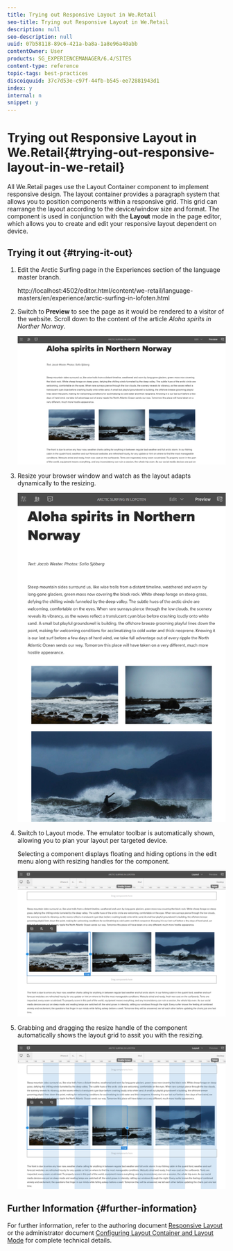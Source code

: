 ```yaml
---
title: Trying out Responsive Layout in We.Retail
seo-title: Trying out Responsive Layout in We.Retail
description: null
seo-description: null
uuid: 07b58118-89c6-421a-ba8a-1a8e96a40abb
contentOwner: User
products: SG_EXPERIENCEMANAGER/6.4/SITES
content-type: reference
topic-tags: best-practices
discoiquuid: 37c7d53e-c97f-44fb-b545-ee72881943d1
index: y
internal: n
snippet: y
---
```


# Trying out Responsive Layout in We.Retail{#trying-out-responsive-layout-in-we-retail}

All We.Retail pages use the Layout Container component to implement responsive design. The layout container provides a paragraph system that allows you to position components within a responsive grid. This grid can rearrange the layout according to the device/window size and format. The component is used in conjunction with the **Layout** mode in the page editor, which allows you to create and edit your responsive layout dependent on device.

## Trying it out {#trying-it-out}

1. Edit the Arctic Surfing page in the Experiences section of the language master branch.

   http://localhost:4502/editor.html/content/we-retail/language-masters/en/experience/arctic-surfing-in-lofoten.html

1. Switch to **Preview** to see the page as it would be rendered to a visitor of the website. Scroll down to the content of the article *Aloha spirits in Norther Norway*.

   ![](assets/chlimage_1-196.png)

1. Resize your browser window and watch as the layout adapts dynamically to the resizing.

   ![](assets/chlimage_1-197.png)

1. Switch to Layout mode. The emulator toolbar is automatically shown, allowing you to plan your layout per targeted device.

   Selecting a component displays floating and hiding options in the edit menu along with resizing handles for the component.

   ![](assets/chlimage_1-198.png)

1. Grabbing and dragging the resize handle of the component automatically shows the layout grid to assit you with the resizing.

   ![](assets/chlimage_1-199.png)

## Further Information {#further-information}

For further information, refer to the authoring document [Responsive Layout](../../../sites/authoring/using/responsive-layout.md) or the administrator document [Configuring Layout Container and Layout Mode](../../../sites/administering/using/configuring-responsive-layout.md) for complete technical details.
